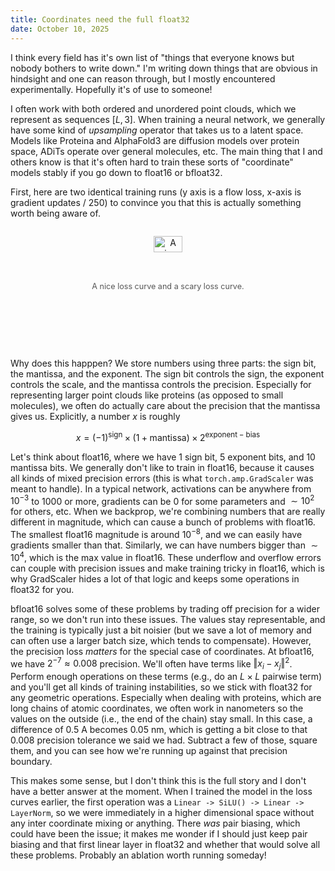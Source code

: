 ```yaml
---
title: Coordinates need the full float32
date: October 10, 2025
---
```


I think every field has it's own list of "things that everyone knows but nobody bothers to write down." I'm writing down things that are obvious in hindsight and one can reason through, but I mostly encountered experimentally. Hopefully it's of use to someone!

I often work with both ordered and unordered point clouds, which we represent as sequences $[L, 3]$. When training a neural network, we generally have some kind of _upsampling_ operator that takes us to a latent space. Models like Proteina and AlphaFold3 are diffusion models over protein space, ADiTs operate over general molecules, etc. The main thing that I and others know is that it's often hard to train these sorts of "coordinate" models stably if you go down to float16 or bfloat32. 

First, here are two identical training runs (y axis is a flow loss, x-axis is gradient updates / 250) to convince you that this is actually something worth being aware of.
<div style="display: flex; justify-content: center; gap: 1rem;">
  <figure style="text-align: center;">
    <img src="posts/images/bfloat16_comparison.png"
         alt="A nice loss curve and a scary loss curve."
         style="width: 40%; border-radius: 20px;">
    <figcaption style="font-size: 0.9em; color: #555; margin-top: 0.5em; margin-bottom: 0.5em">
    A nice loss curve and a scary loss curve.
    </figcaption>
  </figure>
</div>

Why does this happpen? We store numbers using three parts: the sign bit, the mantissa, and the exponent. The sign bit controls the sign, the exponent controls the scale, and the mantissa controls the precision. Especially for representing larger point clouds like proteins (as opposed to small molecules), we often do actually care about the precision that the mantissa gives us. Explicitly, a number $x$ is roughly

$$
x = (-1)^{\text{sign}} \times (1 + \text{mantissa}) \times 2^{\text{exponent} - \text{bias}}
$$



Let's think about float16, where we have 1 sign bit, 5 exponent bits, and 10 mantissa bits. We generally don't like to train in float16, because it causes all kinds of mixed precision errors (this is what `torch.amp.GradScaler` was meant to handle). In a typical network, activations can be anywhere from $10^{-3}$ to $1000$ or more, gradients can be $0$ for some parameters and $\sim 10^2$ for others, etc. When we backprop, we're combining numbers that are really different in magnitude, which can cause a bunch of problems with float16. The smallest float16 magnitude is around $10^{-8}$, and we can easily have gradients smaller than that. Similarly, we can have numbers bigger than $\sim 10^4$, which is the max value in float16. These underflow and overflow errors can couple with precision issues and make training tricky in float16, which is why GradScaler hides a lot of that logic and keeps some operations in float32 for you. 

bfloat16 solves some of these problems by trading off precision for a wider range, so we don't run into these issues. The values stay representable, and the training is typically just a bit noisier (but we save a lot of memory and can often use a larger batch size, which tends to compensate). However, the precision loss _matters_ for the special case of coordinates. At bfloat16, we have $2^{-7}\approx 0.008$ precision. We'll often have terms like $\Vert x_i - x_j\Vert^2$. Perform enough operations on these terms (e.g., do an $L\times L$ pairwise term) and you'll get all kinds of training instabilities, so we stick with float32 for any geometric operations. Especially when dealing with proteins, which are long chains of atomic coordinates, we often work in nanometers so the values on the outside (i.e., the end of the chain) stay small. In this case, a difference of 0.5 A becomes 0.05 nm, which is getting a bit close to that 0.008 precision tolerance we said we had. Subtract a few of those, square them, and you can see how we're running up against that precision boundary.

This makes some sense, but I don't think this is the full story and I don't have a better answer at the moment. When I trained the model in the loss curves earlier, the first operation was a `Linear -> SiLU() -> Linear -> LayerNorm`, so we were immediately in a higher dimensional space without any inter coordinate mixing or anything. There _was_ pair biasing, which could have been the issue; it makes me wonder if I should just keep pair biasing and that first linear layer in float32 and whether that would solve all these problems. Probably an ablation worth running someday!
